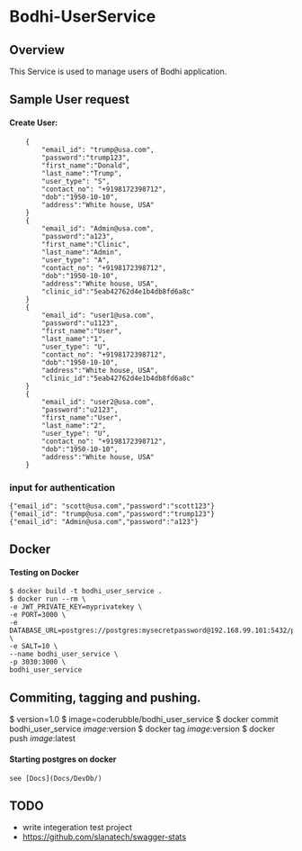 # Bodhi-UserService
## Overview
This Service is used to manage users of Bodhi application.

## Sample User request
#### Create User:
```
    {
        "email_id": "trump@usa.com",   
        "password":"trump123",
        "first_name":"Donald",
        "last_name":"Trump",
        "user_type": "S",
        "contact_no": "+9198172398712",
        "dob":"1950-10-10",
        "address":"White house, USA"
    }
    {
        "email_id": "Admin@usa.com",   
        "password":"a123",
        "first_name":"Clinic",
        "last_name":"Admin",
        "user_type": "A",
        "contact_no": "+9198172398712",
        "dob":"1950-10-10",
        "address":"White house, USA",
        "clinic_id":"5eab42762d4e1b4db8fd6a8c"
    }
    {
        "email_id": "user1@usa.com",   
        "password":"u1123",
        "first_name":"User",
        "last_name":"1",
        "user_type": "U",
        "contact_no": "+9198172398712",
        "dob":"1950-10-10",
        "address":"White house, USA",
        "clinic_id":"5eab42762d4e1b4db8fd6a8c"
    }
    {
        "email_id": "user2@usa.com",   
        "password":"u2123",
        "first_name":"User",
        "last_name":"2",
        "user_type": "U",
        "contact_no": "+9198172398712",
        "dob":"1950-10-10",
        "address":"White house, USA"
    }
```
### input for authentication
```
{"email_id": "scott@usa.com","password":"scott123"}
{"email_id": "trump@usa.com","password":"trump123"}
{"email_id": "Admin@usa.com","password":"a123"}
```

## Docker
#### Testing on Docker 
```
$ docker build -t bodhi_user_service .
$ docker run --rm \
-e JWT_PRIVATE_KEY=myprivatekey \
-e PORT=3000 \
-e DATABASE_URL=postgres://postgres:mysecretpassword@192.168.99.101:5432/postgres \
-e SALT=10 \
--name bodhi_user_service \
-p 3030:3000 \
bodhi_user_service
```
## Commiting, tagging and pushing.
$ version=1.0
$ image=coderubble/bodhi_user_service
$ docker commit bodhi_user_service $image:$version
$ docker tag $image:$version 
$ docker push $image:$latest 
#### Starting postgres on docker 
```
see [Docs](Docs/DevDb/)
```

## TODO 
* write integeration test project
* https://github.com/slanatech/swagger-stats
